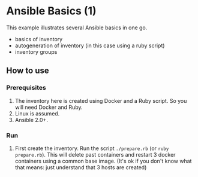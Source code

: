 # Ansible Basics (1)

This example illustrates several Ansible basics in one go.

* basics of inventory
* autogeneration of inventory (in this case using a ruby script)
* inventory groups

## How to use

### Prerequisites

1. The inventory here is created using Docker and a Ruby script. So you will need Docker and Ruby.
1. Linux is assumed.
1. Ansible 2.0+.

### Run
1. First create the inventory. Run the script `./prepare.rb` (or `ruby prepare.rb`).
  This will delete past containers and restart 3 docker containers using a common base image.
  (It's ok if you don't know what that means: just understand that 3 hosts are created)
